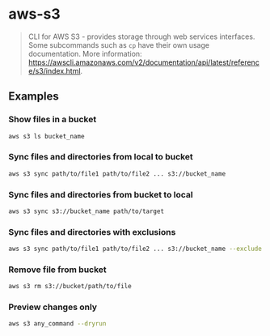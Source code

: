 # aws-s3

> CLI for AWS S3 - provides storage through web services interfaces. Some subcommands such as `cp` have their own usage documentation. More information: <https://awscli.amazonaws.com/v2/documentation/api/latest/reference/s3/index.html>.

## Examples

### Show files in a bucket

```bash
aws s3 ls bucket_name
```

### Sync files and directories from local to bucket

```bash
aws s3 sync path/to/file1 path/to/file2 ... s3://bucket_name
```

### Sync files and directories from bucket to local

```bash
aws s3 sync s3://bucket_name path/to/target
```

### Sync files and directories with exclusions

```bash
aws s3 sync path/to/file1 path/to/file2 ... s3://bucket_name --exclude path/to/file --exclude path/to/directory/*
```

### Remove file from bucket

```bash
aws s3 rm s3://bucket/path/to/file
```

### Preview changes only

```bash
aws s3 any_command --dryrun
```
